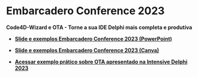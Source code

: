# Embarcadero Conference 2023

**Code4D-Wizard e OTA - Torne a sua IDE Delphi mais completa e produtiva**

- [**Slide e exemplos Embarcadero Conference 2023 (PowerPoint)**](https://github.com/Code4Delphi/embarcadero-conference/blob/master/2023/Code4D-Wizard-e-OTA.pptx)

- [**Slide e exemplos Embarcadero Conference 2023 (Canva)**](https://www.canva.com/design/DAFs-QnEZkk/urup_Nt1NH1xWjcVjKUm5A/view?utm_content=DAFs-QnEZkk&utm_campaign=designshare&utm_medium=link&utm_source=publishsharelink)

- [**Acessar exemplo prático sobre OTA apresentado na Intensive Delphi 2023**](https://github.com/Code4Delphi/IntensiveDelphi2023)

